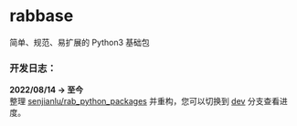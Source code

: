# rabbase
简单、规范、易扩展的 Python3 基础包

### 开发日志：
**2022/08/14 -> 至今**  
整理 [senjianlu/rab_python_packages](https://github.com/senjianlu/rab_python_packages) 并重构，您可以切换到 [dev](https://github.com/senjianlu/rabbase/tree/dev) 分支查看进度。